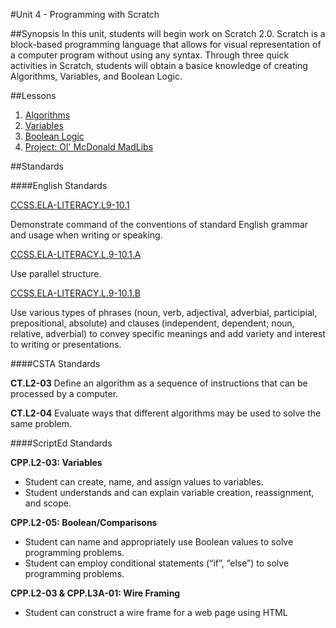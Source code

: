 #Unit 4 - Programming with Scratch

##Synopsis
In this unit, students will begin work on Scratch 2.0. Scratch is a block-based programming language that allows for visual representation of a computer program without using any syntax. Through three quick activities in Scratch, students will obtain a basice knowledge of creating Algorithms, Variables, and Boolean Logic. 

##Lessons

1. [Algorithms](lessons/1-algorithms)
2. [Variables](lessons/2-variables)
3. [Boolean Logic](lessons/3-ifElse)
4. [Project: Ol' McDonald MadLibs](lessons/4-project)

##Standards

####English Standards

[CCSS.ELA-LITERACY.L9-10.1](http://www.corestandards.org/ELA-Literacy/L/9-10/1/)

Demonstrate command of the conventions of standard English grammar and usage when writing or speaking.

[CCSS.ELA-LITERACY.L.9-10.1.A](http://www.corestandards.org/ELA-Literacy/L/9-10/1/a/)  

Use parallel structure.

[CCSS.ELA-LITERACY.L.9-10.1.B](http://www.corestandards.org/ELA-Literacy/L/9-10/1/b/)  

Use various types of phrases (noun, verb, adjectival, adverbial, participial, prepositional, absolute) and clauses (independent, dependent; noun, relative, adverbial) to convey specific meanings and add variety and interest to writing or presentations.

####CSTA Standards

**CT.L2-03** Define an algorithm as a sequence of instructions that can be processed by a computer. 

**CT.L2-04** Evaluate ways that different algorithms may be used to solve the same problem. 

####ScriptEd Standards

**CPP.L2-03: Variables**  
* Student can create, name, and assign values to variables. 
* Student understands and can explain variable creation, reassignment, and scope.    

**CPP.L2-05: Boolean/Comparisons**  
* Student can name and appropriately use Boolean values to solve programming problems.  
* Student can employ conditional statements (“if”, “else”) to solve programming problems.

**CPP.L2-03 & CPP.L3A-01: Wire Framing**  
* Student can construct a wire frame for a web page using HTML

